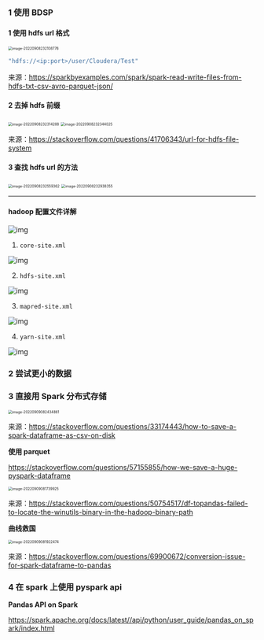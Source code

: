 ### 1 使用 BDSP

#### 1 使用 hdfs url 格式

<img src="img/image-20220908232108776.png" alt="image-20220908232108776" style="zoom:50%;" />

```scala
"hdfs://<ip:port>/user/Cloudera/Test"
```

来源：https://sparkbyexamples.com/spark/spark-read-write-files-from-hdfs-txt-csv-avro-parquet-json/

#### 2 去掉 hdfs 前缀

<img src="img/image-20220908232314288.png" alt="image-20220908232314288" style="zoom:50%;" />

<img src="img/image-20220908232344025.png" alt="image-20220908232344025" style="zoom:50%;" />

来源：https://stackoverflow.com/questions/41706343/url-for-hdfs-file-system

#### 3 查找 hdfs url 的方法

<img src="img/image-20220908232559362.png" alt="image-20220908232559362" style="zoom:50%;" />

<img src="img/image-20220908232938355.png" alt="image-20220908232938355" style="zoom:50%;" />



---

#### hadoop 配置文件详解

![img](img/v2-dff2be66297ddbf26c60cab2b3e1d3be_1440w.jpg)

1. `core-site.xml`

![img](img/v2-05696246e7edb924addab785311809ec_1440w.jpg)

2. `hdfs-site.xml`

![img](img/v2-a8eeb87a945f90c128824f776e4b8845_1440w.jpg)

3. `mapred-site.xml`

 ![img](img/v2-5410e59ef4ae921c5ed56cc3be3e5ecf_1440w.jpg)

4. `yarn-site.xml`

![img](img/v2-789f67bb082eea51849ed8a339eeb8e0_1440w.jpg)

### 2 尝试更小的数据

### 3 直接用 Spark 分布式存储

<img src="img/image-20220909082434861.png" alt="image-20220909082434861" style="zoom:50%;" />

来源：https://stackoverflow.com/questions/33174443/how-to-save-a-spark-dataframe-as-csv-on-disk

**使用 parquet**

https://stackoverflow.com/questions/57155855/how-we-save-a-huge-pyspark-dataframe

<img src="img/image-20220909081739925.png" alt="image-20220909081739925" style="zoom:50%;" />

来源：https://stackoverflow.com/questions/50754517/df-topandas-failed-to-locate-the-winutils-binary-in-the-hadoop-binary-path

**曲线救国**

<img src="img/image-20220909081922474.png" alt="image-20220909081922474" style="zoom:50%;" />

来源：https://stackoverflow.com/questions/69900672/conversion-issue-for-spark-dataframe-to-pandas

### 4 在 spark 上使用 pyspark api

**Pandas API on Spark**

https://spark.apache.org/docs/latest//api/python/user_guide/pandas_on_spark/index.html
